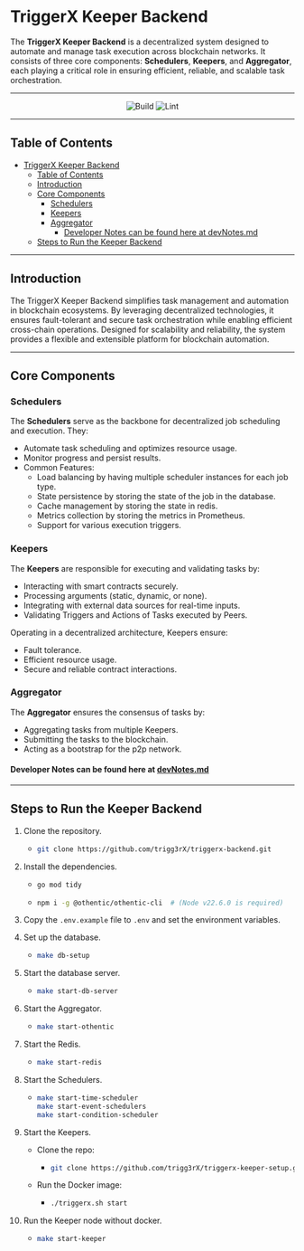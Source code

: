 # TriggerX Keeper Backend

The **TriggerX Keeper Backend** is a decentralized system designed to automate and manage task execution across blockchain networks. It consists of three core components: **Schedulers**, **Keepers**, and **Aggregator**, each playing a critical role in ensuring efficient, reliable, and scalable task orchestration.

---

<p align="center"><img src="https://github.com/trigg3rX/triggerx-backend/actions/workflows/build.yml/badge.svg" alt="Build" /> <img src="https://github.com/trigg3rX/triggerx-backend/actions/workflows/go_lint.yml/badge.svg" alt="Lint" /></p>

---

## Table of Contents

- [TriggerX Keeper Backend](#triggerx-keeper-backend)
  - [Table of Contents](#table-of-contents)
  - [Introduction](#introduction)
  - [Core Components](#core-components)
    - [Schedulers](#schedulers)
    - [Keepers](#keepers)
    - [Aggregator](#aggregator)
      - [Developer Notes can be found here at devNotes.md](#developer-notes-can-be-found-here-at-devnotesmd)
  - [Steps to Run the Keeper Backend](#steps-to-run-the-keeper-backend)

---

## Introduction

The TriggerX Keeper Backend simplifies task management and automation in blockchain ecosystems. By leveraging decentralized technologies, it ensures fault-tolerant and secure task orchestration while enabling efficient cross-chain operations. Designed for scalability and reliability, the system provides a flexible and extensible platform for blockchain automation.

---

## Core Components

### Schedulers

The **Schedulers** serve as the backbone for decentralized job scheduling and execution. They:

- Automate task scheduling and optimizes resource usage.
- Monitor progress and persist results.
- Common Features:
  - Load balancing by having multiple scheduler instances for each job type.
  - State persistence by storing the state of the job in the database.
  - Cache management by storing the state in redis.
  - Metrics collection by storing the metrics in Prometheus.
  - Support for various execution triggers.
  
### Keepers

The **Keepers** are responsible for executing and validating tasks by:

- Interacting with smart contracts securely.
- Processing arguments (static, dynamic, or none).
- Integrating with external data sources for real-time inputs.
- Validating Triggers and Actions of Tasks executed by Peers.

Operating in a decentralized architecture, Keepers ensure:

- Fault tolerance.
- Efficient resource usage.
- Secure and reliable contract interactions.

### Aggregator

The **Aggregator** ensures the consensus of tasks by:

- Aggregating tasks from multiple Keepers.
- Submitting the tasks to the blockchain.
- Acting as a bootstrap for the p2p network.

#### Developer Notes can be found here at [devNotes.md](docs/devNotes.md)

---

## Steps to Run the Keeper Backend

1. Clone the repository.

     - ```sh
       git clone https://github.com/trigg3rX/triggerx-backend.git
       ```

2. Install the dependencies.

     - ```sh
       go mod tidy
       ```

     - ```sh
       npm i -g @othentic/othentic-cli  # (Node v22.6.0 is required)
       ```

3. Copy the `.env.example` file to `.env` and set the environment variables.

4. Set up the database.

   - ```sh
     make db-setup
     ```

5. Start the database server.

   - ```sh
     make start-db-server
     ```

6. Start the Aggregator.

   - ```sh
     make start-othentic
     ```

7. Start the Redis.

   - ```sh
     make start-redis
     ```

8. Start the Schedulers.

   - ```sh
     make start-time-scheduler
     make start-event-schedulers
     make start-condition-scheduler
     ```

9. Start the Keepers.
   - Clone the repo:

     - ```sh
       git clone https://github.com/trigg3rX/triggerx-keeper-setup.git
       ```

   - Run the Docker image:

     - ```sh
       ./triggerx.sh start
       ```

10. Run the Keeper node without docker.

     - ```sh
       make start-keeper
       ```
